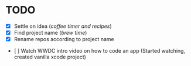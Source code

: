 # TODO

- [x] Settle on idea (_coffee timer and recipes_)
- [x] Find project name (_brew time_)
- [x] Rename repos according to project name
- [ ] Watch WWDC intro video on how to code an app (Started watching, created vanilla xcode project)

